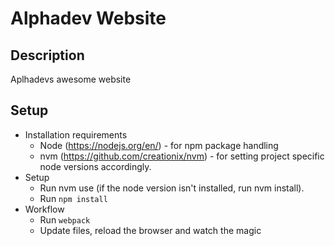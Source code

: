 #  Alphadev Website

## Description

Aplhadevs awesome website

## Setup

* Installation requirements
  * Node (https://nodejs.org/en/) - for npm package handling
  * nvm (https://github.com/creationix/nvm) - for setting project specific node versions accordingly.
* Setup
  * Run nvm use (if the node version isn't installed, run nvm install).
  * Run `npm install`
* Workflow
  * Run `webpack`
  * Update files, reload the browser and watch the magic
